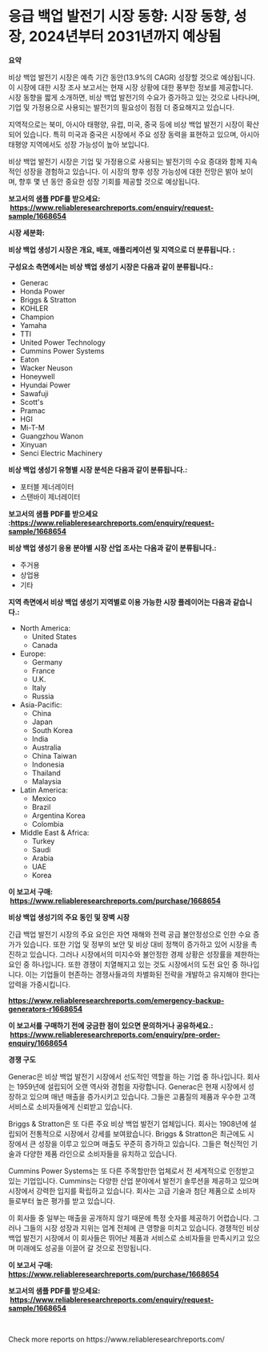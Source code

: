 <p><h1>응급 백업 발전기 시장 동향: 시장 동향, 성장, 2024년부터 2031년까지 예상됨</h1></p><p><strong>요약</strong></p>
<p><p>비상 백업 발전기 시장은 예측 기간 동안(13.9%의 CAGR) 성장할 것으로 예상됩니다. 이 시장에 대한 시장 조사 보고서는 현재 시장 상황에 대한 풍부한 정보를 제공합니다. 시장 동향을 짧게 소개하면, 비상 백업 발전기의 수요가 증가하고 있는 것으로 나타나며, 기업 및 가정용으로 사용되는 발전기의 필요성이 점점 더 중요해지고 있습니다.</p><p>지역적으로는 북미, 아시아 태평양, 유럽, 미국, 중국 등에 비상 백업 발전기 시장이 확산되어 있습니다. 특히 미국과 중국은 시장에서 주요 성장 동력을 표현하고 있으며, 아시아 태평양 지역에서도 성장 가능성이 높아 보입니다.</p><p>비상 백업 발전기 시장은 기업 및 가정용으로 사용되는 발전기의 수요 증대와 함께 지속적인 성장을 경험하고 있습니다. 이 시장의 향후 성장 가능성에 대한 전망은 밝아 보이며, 향후 몇 년 동안 중요한 성장 기회를 제공할 것으로 예상됩니다.</p></p>
<p><strong>보고서의 샘플 PDF를 받으세요: &nbsp;<a href="https://www.reliableresearchreports.com/enquiry/request-sample/1668654">https://www.reliableresearchreports.com/enquiry/request-sample/1668654</a></strong></p>
<p><strong>시장 세분화:</strong></p>
<p><strong> 비상 백업 생성기 시장은 개요, 배포, 애플리케이션 및 지역으로 더 분류됩니다. :</strong></p>
<p><strong>구성요소 측면에서는 비상 백업 생성기 시장은 다음과 같이 분류됩니다.:</strong></p>
<p><ul><li>Generac</li><li>Honda Power</li><li>Briggs & Stratton</li><li>KOHLER</li><li>Champion</li><li>Yamaha</li><li>TTI</li><li>United Power Technology</li><li>Cummins Power Systems</li><li>Eaton</li><li>Wacker Neuson</li><li>Honeywell</li><li>Hyundai Power</li><li>Sawafuji</li><li>Scott's</li><li>Pramac</li><li>HGI</li><li>Mi-T-M</li><li>Guangzhou Wanon</li><li>Xinyuan</li><li>Senci Electric Machinery</li></ul></p>
<p><strong> 비상 백업 생성기 유형별 시장 분석은 다음과 같이 분류됩니다.:</strong></p>
<p><ul><li>포터블 제너레이터</li><li>스탠바이 제너레이터</li></ul></p>
<p><strong>보고서의 샘플 PDF를 받으세요 :<a href="https://www.reliableresearchreports.com/enquiry/request-sample/1668654">https://www.reliableresearchreports.com/enquiry/request-sample/1668654</a></strong></p>
<p><strong> 비상 백업 생성기 응용 분야별 시장 산업 조사는 다음과 같이 분류됩니다.:</strong></p>
<p><ul><li>주거용</li><li>상업용</li><li>기타</li></ul></p>
<p><strong>지역 측면에서 비상 백업 생성기 지역별로 이용 가능한 시장 플레이어는 다음과 같습니다.:</strong></p>
<p><ul>
    <li>
        North America:
        <ul>
            <li>United States</li>
            <li>Canada</li>
        </ul>
    </li>
    <li>
        Europe:
        <ul>
            <li>Germany</li>
            <li>France</li>
            <li>U.K.</li>
            <li>Italy</li>
            <li>Russia</li>
        </ul>
    </li>
    <li>
        Asia-Pacific:
        <ul>
            <li>China</li>
            <li>Japan</li>
            <li>South Korea</li>
            <li>India</li>
            <li>Australia</li>
            <li>China Taiwan</li>
            <li>Indonesia</li>
            <li>Thailand</li>
            <li>Malaysia</li>
        </ul>
    </li>
    <li>
        Latin America:
        <ul>
            <li>Mexico</li>
            <li>Brazil</li>
            <li>Argentina Korea</li>
            <li>Colombia</li>
        </ul>
    </li>
    <li>
        Middle East & Africa:
        <ul>
            <li>Turkey</li>
            <li>Saudi</li>
            <li>Arabia</li>
            <li>UAE</li>
            <li>Korea</li>
        </ul>
    </li>
    </ul></p>
<p><strong>이 보고서 구매: &nbsp;<a href="https://www.reliableresearchreports.com/purchase/1668654">https://www.reliableresearchreports.com/purchase/1668654</a></strong></p>
<p><strong>비상 백업 생성기의 주요 동인 및 장벽 시장</strong></p>
<p><p>긴급 백업 발전기 시장의 주요 요인은 자연 재해와 전력 공급 불안정성으로 인한 수요 증가가 있습니다. 또한 기업 및 정부의 보안 및 비상 대비 정책이 증가하고 있어 시장을 촉진하고 있습니다. 그러나 시장에서의 미지수와 불안정한 경제 상황은 성장률을 제한하는 요인 중 하나입니다. 또한 경쟁이 치열해지고 있는 것도 시장에서의 도전 요인 중 하나입니다. 이는 기업들이 현존하는 경쟁사들과의 차별화된 전략을 개발하고 유지해야 한다는 압력을 가중시킵니다.</p></p>
<p><strong><a href="https://www.reliableresearchreports.com/emergency-backup-generators-r1668654">https://www.reliableresearchreports.com/emergency-backup-generators-r1668654</a></strong></p>
<p><strong>이 보고서를 구매하기 전에 궁금한 점이 있으면 문의하거나 공유하세요.: &nbsp;<a href="https://www.reliableresearchreports.com/enquiry/pre-order-enquiry/1668654">https://www.reliableresearchreports.com/enquiry/pre-order-enquiry/1668654</a></strong></p>
<p><strong>경쟁 구도</strong></p>
<p><p>Generac은 비상 백업 발전기 시장에서 선도적인 역할을 하는 기업 중 하나입니다. 회사는 1959년에 설립되어 오랜 역사와 경험을 자랑합니다. Generac은 현재 시장에서 성장하고 있으며 매년 매출을 증가시키고 있습니다. 그들은 고품질의 제품과 우수한 고객 서비스로 소비자들에게 신뢰받고 있습니다.</p><p>Briggs & Stratton은 또 다른 주요 비상 백업 발전기 업체입니다. 회사는 1908년에 설립되어 전통적으로 시장에서 강세를 보여왔습니다. Briggs & Stratton은 최근에도 시장에서 큰 성장을 이루고 있으며 매출도 꾸준히 증가하고 있습니다. 그들은 혁신적인 기술과 다양한 제품 라인으로 소비자들을 유치하고 있습니다.</p><p>Cummins Power Systems는 또 다른 주목할만한 업체로서 전 세계적으로 인정받고 있는 기업입니다. Cummins는 다양한 산업 분야에서 발전기 솔루션을 제공하고 있으며 시장에서 강력한 입지를 확립하고 있습니다. 회사는 고급 기술과 첨단 제품으로 소비자들로부터 높은 평가를 받고 있습니다.</p><p>이 회사들 중 일부는 매출을 공개하지 않기 때문에 특정 숫자를 제공하기 어렵습니다. 그러나 그들의 시장 성장과 지위는 업계 전체에 큰 영향을 미치고 있습니다. 경쟁적인 비상 백업 발전기 시장에서 이 회사들은 뛰어난 제품과 서비스로 소비자들을 만족시키고 있으며 미래에도 성공을 이끌어 갈 것으로 전망됩니다.</p></p>
<p><strong>이 보고서 구매: &nbsp; <a href="https://www.reliableresearchreports.com/purchase/1668654">https://www.reliableresearchreports.com/purchase/1668654</a></strong></p>
<p><strong>보고서의 샘플 PDF를 받으세요: &nbsp;<a href="https://www.reliableresearchreports.com/enquiry/request-sample/1668654">https://www.reliableresearchreports.com/enquiry/request-sample/1668654</a></strong><strong></strong></p>
<p>&nbsp;</p>
<p>Check more reports on https://www.reliableresearchreports.com/</p>